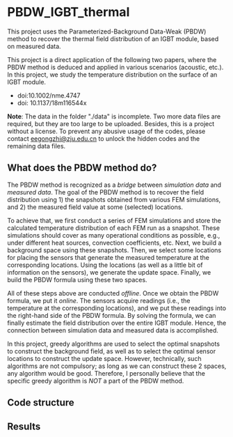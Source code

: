 # PBDW_IGBT_thermal
This project uses the Parameterized-Background Data-Weak (PBDW) method to recover the thermal field distribution of an IGBT module, based on measured data.

This project is a direct application of the following two papers, where the PBDW method is deduced and applied in various scenarios (acoustic, etc.). In this project, we study the temperature distribution on the surface of an IGBT module.
- doi:10.1002/nme.4747
- doi: 10.1137/18m116544x

**Note**: The data in the folder "./data" is incomplete. Two more data files are required, but they are too large to be uploaded. Besides, this is a project without a license. To prevent any abusive usage of the codes, please contact eegongzhi@zju.edu.cn to unlock the hidden codes and the remaining data files.

## What does the PBDW method do?
The PBDW method is recognized as a _bridge_ between _simulation data_ and _measured data_. The goal of the PBDW method is to recover the field distribution using 1) the snapshots obtained from various FEM simulations, and 2) the measured field value at some (selected) locations.

To achieve that, we first conduct a series of FEM simulations and store the calculated temperature distribution of each FEM run as a snapshot. These simulations should cover as many operational conditions as possible, e.g., under different heat sources, convection coefficients, etc. Next, we build a background space using these snapshots. Then, we select some locations for placing the sensors that generate the measured temperature at the corresponding locations. Using the locations (as well as a little bit of information on the sensors), we generate the update space. Finally, we build the PBDW formula using these two spaces. 

All of these steps above are conducted _offline_. Once we obtain the PBDW formula, we put it _online_. The sensors acquire readings (i.e., the temperature at the corresponding locations), and we put these readings into the right-hand side of the PBDW formula. By solving the formula, we can finally estimate the field distribution over the entire IGBT module. Hence, the connection between simulation data and measured data is accomplished.

In this project, greedy algorithms are used to select the optimal snapshots to construct the background field, as well as to select the optimal sensor locations to construct the update space. However, technically, such algorithms are not compulsory; as long as we can construct these 2 spaces, any algorithm would be good. Therefore, I personally believe that the specific greedy algorithm is _NOT_ a part of the PBDW method.


## Code structure


## Results


